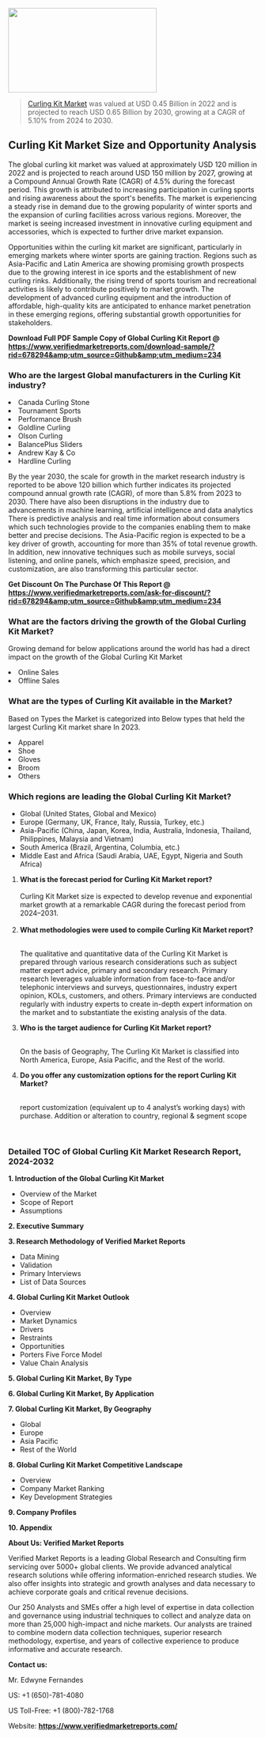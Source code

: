
<img src="https://ffe5etoiles.com/wp-content/uploads/2024/12/MST1-300x171.png" alt="" width="300" height="171" class="alignnone size-medium wp-image-20088" /><blockquote><p><p><a href="https://www.verifiedmarketreports.com/download-sample/?rid=678294&utm_source=Github&utm_medium=234" target="_blank">Curling Kit Market</a> was valued at USD 0.45 Billion in 2022 and is projected to reach USD 0.65 Billion by 2030, growing at a CAGR of 5.10% from 2024 to 2030.</p></blockquote><p><h2>Curling Kit Market Size and Opportunity Analysis</h2> <p>The global curling kit market was valued at approximately USD 120 million in 2022 and is projected to reach around USD 150 million by 2027, growing at a Compound Annual Growth Rate (CAGR) of 4.5% during the forecast period. This growth is attributed to increasing participation in curling sports and rising awareness about the sport's benefits. The market is experiencing a steady rise in demand due to the growing popularity of winter sports and the expansion of curling facilities across various regions. Moreover, the market is seeing increased investment in innovative curling equipment and accessories, which is expected to further drive market expansion.</p> <p>Opportunities within the curling kit market are significant, particularly in emerging markets where winter sports are gaining traction. Regions such as Asia-Pacific and Latin America are showing promising growth prospects due to the growing interest in ice sports and the establishment of new curling rinks. Additionally, the rising trend of sports tourism and recreational activities is likely to contribute positively to market growth. The development of advanced curling equipment and the introduction of affordable, high-quality kits are anticipated to enhance market penetration in these emerging regions, offering substantial growth opportunities for stakeholders.</p> </p><p class=""><strong>Download Full PDF Sample Copy of Global Curling Kit Report @ <a href="https://www.verifiedmarketreports.com/download-sample/?rid=678294&amp;utm_source=Github&amp;utm_medium=234" target="_blank">https://www.verifiedmarketreports.com/download-sample/?rid=678294&amp;utm_source=Github&amp;utm_medium=234</a></strong></p><h3 id="" class="">Who are the largest Global manufacturers in the Curling Kit industry?</h3><p><li>Canada Curling Stone</li><li> Tournament Sports</li><li> Performance Brush</li><li> Goldline Curling</li><li> Olson Curling</li><li> BalancePlus Sliders</li><li> Andrew Kay & Co</li><li> Hardline Curling</li></p><div class=""><div class="" dir="" data-message-author-role="" data-message-id="" data-message-model-slug=""><div class=""><div class=""><div class=""><div class="" dir="" data-message-author-role="" data-message-id="" data-message-model-slug=""><div class=""><div class=""><p>By the year 2030, the scale for growth in the market research industry is reported to be above 120 billion which further indicates its projected compound annual growth rate (CAGR), of more than 5.8% from 2023 to 2030. There have also been disruptions in the industry due to advancements in machine learning, artificial intelligence and data analytics There is predictive analysis and real time information about consumers which such technologies provide to the companies enabling them to make better and precise decisions. The Asia-Pacific region is expected to be a key driver of growth, accounting for more than 35% of total revenue growth. In addition, new innovative techniques such as mobile surveys, social listening, and online panels, which emphasize speed, precision, and customization, are also transforming this particular sector.</p><p><strong>Get Discount On The Purchase Of This Report @&nbsp; <a href="https://www.verifiedmarketreports.com/ask-for-discount/?rid=678294&amp;utm_source=Github&amp;utm_medium=234" target="_blank">https://www.verifiedmarketreports.com/ask-for-discount/?rid=678294&amp;utm_source=Github&amp;utm_medium=234</a></strong></p></div></div></div></div></div></div></div></div><h3 id="" class="">What are the factors driving the growth of the Global Curling Kit Market?</h3><p id="" class="">Growing demand for below applications around the world has had a direct impact on the growth of the Global Curling Kit Market</p><p id="" class=""><li>Online Sales</li><li> Offline Sales</li></p><h3 id="" class="">What are the types of Curling Kit available in the Market?</h3><p id="" class="">Based on Types the Market is categorized into Below types that held the largest Curling Kit market share In 2023.</p><p id="" class=""><li>Apparel</li><li> Shoe</li><li> Gloves</li><li> Broom</li><li> Others</li></p><h3 id="" class="">Which regions are leading the Global Curling Kit Market?</h3><ul><li>Global (United States, Global and Mexico)</li><li>Europe (Germany, UK, France, Italy, Russia, Turkey, etc.)</li><li>Asia-Pacific (China, Japan, Korea, India, Australia, Indonesia, Thailand, Philippines, Malaysia and Vietnam)</li><li>South America (Brazil, Argentina, Columbia, etc.)</li><li>Middle East and Africa (Saudi Arabia, UAE, Egypt, Nigeria and South Africa)</li></ul><p><ol><li><strong>What is the forecast period for Curling Kit Market report?<br /></strong><br /><span data-sheets-root="1" data-sheets-value="{&quot;1&quot;:2,&quot;2&quot;:&quot;XXXX size is expected to develop revenue and exponential market growth at a remarkable CAGR during the forecast period from 2024&ndash;2030.&quot;}" data-sheets-userformat="{&quot;2&quot;:12674,&quot;4&quot;:{&quot;1&quot;:2,&quot;2&quot;:16776960},&quot;10&quot;:2,&quot;11&quot;:0,&quot;15&quot;:&quot;Arial&quot;,&quot;16&quot;:12}">Curling Kit Market size is expected to develop revenue and exponential market growth at a remarkable CAGR during the forecast period from 2024&ndash;2031.</span><br /><br /></li><li><strong>What methodologies were used to compile Curling Kit Market report?<br /><br /></strong><p>The qualitative and quantitative data of the&nbsp;Curling Kit Market is prepared through various research considerations such as subject matter expert advice, primary and secondary research. Primary research leverages valuable information from face-to-face and/or telephonic interviews and surveys, questionnaires, industry expert opinion, KOLs, customers, and others. Primary interviews are conducted regularly with industry experts to create in-depth expert information on the market and to substantiate the existing analysis of the data.&nbsp;</p></li><li><strong>Who is the target audience for Curling Kit Market report?<br /><br /></strong><p>On the basis of Geography, The&nbsp;Curling Kit Market is classified into North America, Europe, Asia Pacific, and the Rest of the world.</p></li><li><strong>Do you offer any customization options for the report Curling Kit Market?<br /><br /></strong><p>report customization (equivalent up to 4 analyst&rsquo;s working days) with purchase. Addition or alteration to country, regional &amp; segment scope</p><p>&nbsp;</p></li></ol></p><h3 id="" class="">Detailed TOC of Global Curling Kit Market Research Report, 2024-2032</h3><p id="" class=""><strong>1. Introduction of the Global Curling Kit Market</strong></p><ul><li>Overview of the Market</li><li>Scope of Report</li><li>Assumptions</li></ul><p id="" class=""><strong>2. Executive Summary</strong></p><p id="" class=""><strong>3. Research Methodology of&nbsp;Verified Market Reports</strong></p><ul><li>Data Mining</li><li>Validation</li><li>Primary Interviews</li><li>List of Data Sources</li></ul><p id="" class=""><strong>4. Global Curling Kit Market Outlook</strong></p><ul><li>Overview</li><li>Market Dynamics</li><li>Drivers</li><li>Restraints</li><li>Opportunities</li><li>Porters Five Force Model</li><li>Value Chain Analysis</li></ul><p id="" class=""><strong>5. Global Curling Kit Market, By&nbsp;Type</strong></p><p id="" class=""><strong>6. Global Curling Kit Market, By Application</strong></p><p id="" class=""><strong>7. Global Curling Kit Market, By Geography</strong></p><ul><li>Global</li><li>Europe</li><li>Asia Pacific</li><li>Rest of the World</li></ul><p id="" class=""><strong>8. Global Curling Kit Market Competitive Landscape</strong></p><ul><li>Overview</li><li>Company Market Ranking</li><li>Key Development Strategies</li></ul><p id="" class=""><strong>9. Company Profiles</strong></p><p id="" class=""><strong>10. Appendix</strong></p><p id="" class=""><strong>About Us: Verified Market Reports</strong></p><p id="" class="">Verified Market Reports is a leading Global Research and Consulting firm servicing over 5000+ global clients. We provide advanced analytical research solutions while offering information-enriched research studies. We also offer insights into strategic and growth analyses and data necessary to achieve corporate goals and critical revenue decisions.</p><p id="" class="">Our 250 Analysts and SMEs offer a high level of expertise in data collection and governance using industrial techniques to collect and analyze data on more than 25,000 high-impact and niche markets. Our analysts are trained to combine modern data collection techniques, superior research methodology, expertise, and years of collective experience to produce informative and accurate research.</p><p id="" class=""><strong>Contact us:</strong></p><p id="" class="">Mr. Edwyne Fernandes</p><p id="" class="">US: +1 (650)-781-4080</p><p id="" class="">US Toll-Free: +1 (800)-782-1768</p><p id="" class="">Website: <a target="" data-test-app-aware-link=""><strong>https://www.verifiedmarketreports.com/</strong></a></p>
